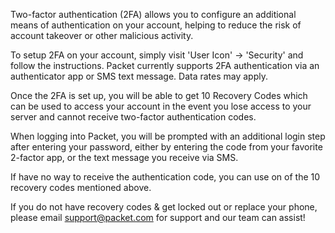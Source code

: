 <!-- <meta>
{
    "title":"2FA",
    "description":"Learn more about setting up 2FA",
    "tag":["2FA", "two-factor", "security"],
    "seo-title": "Learn more about setting up 2FA",
    "seo-description": "2FA - Setting up two-factor",
    "og-title": "2FA",
    "og-description": "Setting up 2FA on Packet",
    "og-image": "/images/packet-product-docs.png"
}
</meta> -->

Two-factor authentication (2FA) allows you to configure an additional means of authentication on your account, helping to reduce the risk of account takeover or other malicious activity.

To setup 2FA on your account, simply visit 'User Icon' -> 'Security' and follow the instructions. Packet currently supports 2FA authentication via an authenticator app or SMS text message. Data rates may apply.

Once the 2FA is set up, you will be able to get 10 Recovery Codes which can be used to access your account in the event you lose access to your server and cannot receive two-factor authentication codes.

When logging into Packet, you will be prompted with an additional login step after entering your password, either by entering the code from your favorite 2-factor app, or the text message you receive via SMS.

If have no way to receive the authentication code, you can use on of the 10 recovery codes mentioned above.

If you do not have recovery codes & get locked out or replace your phone, please email support@packet.com for support and our team can assist!